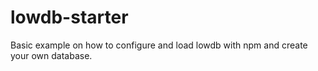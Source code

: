 # lowdb-starter
Basic example on how to configure and load lowdb with npm and create your own database.
